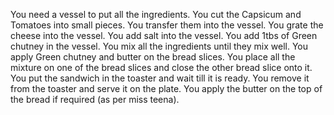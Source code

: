You need a vessel to put all the ingredients.
You cut the Capsicum and Tomatoes into small pieces.
You transfer them into the vessel.
You grate the cheese into the vessel.
You add salt into the vessel.
You add 1tbs of Green chutney in the vessel.
You mix all the ingredients until they mix well.
You apply Green chutney and butter on the bread slices.
You place all the mixture on one of the bread slices and close the other bread slice onto it.
You put the sandwich in the toaster and wait till it is ready.
You remove it from the toaster and serve it on the plate.
You apply the butter on the top of the bread if required (as per miss teena).
